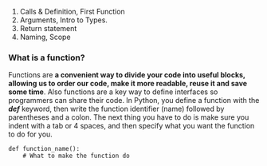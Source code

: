 1. Calls & Definition, First Function 
1. Arguments, Intro to Types.
1. Return statement
1. Naming, Scope

### What is a function?
Functions are **a convenient way to divide your code into useful blocks, allowing us to order our code, make it more readable, reuse it and save some time**. Also functions are a key way to define interfaces so programmers can share their code.
In Python, you define a function with the _**def**_ keyword, then write the function identifier (name) followed by parentheses and a colon.
The next thing you have to do is make sure you indent with a tab or 4 spaces, and then specify what you want the function to do for you.

```
def function_name():
    # What to make the function do
```
